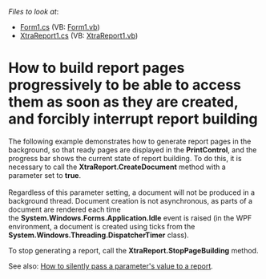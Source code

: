 <!-- default file list -->
*Files to look at*:

* [Form1.cs](./CS/Form1.cs) (VB: [Form1.vb](./VB/Form1.vb))
* [XtraReport1.cs](./CS/XtraReport1.cs) (VB: [XtraReport1.vb](./VB/XtraReport1.vb))
<!-- default file list end -->
# How to build report pages progressively to be able to access them as soon as they are created, and forcibly interrupt report building


<p>The following example demonstrates how to generate report pages in the background, so that ready pages are displayed in the <strong>PrintControl</strong>, and the progress bar shows the current state of report building. To do this, it is necessary to call the <strong>XtraReport.CreateDocument</strong> method with a parameter set to <strong>true</strong>.<br><br>Regardless of this parameter setting, a document will not be produced in a background thread. Document creation is not asynchronous, as parts of a document are rendered each time the <strong>System.Windows.Forms.Application.Idle</strong> event is raised (in the WPF environment, a document is created using ticks from the <strong>System.Windows.Threading.DispatcherTimer</strong> class).</p>
<p>To stop generating a report, call the <strong>XtraReport.StopPageBuilding</strong> method.</p>
<p>See also: <a href="https://www.devexpress.com/Support/Center/p/E548">How to silently pass a parameter's value to a report</a>.</p>

<br/>


